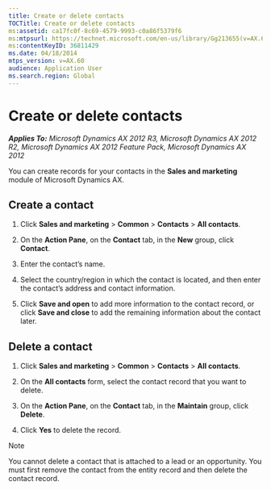 ```yaml
---
title: Create or delete contacts
TOCTitle: Create or delete contacts
ms:assetid: ca17fc0f-8c69-4579-9993-c0a86f5379f6
ms:mtpsurl: https://technet.microsoft.com/en-us/library/Gg213655(v=AX.60)
ms:contentKeyID: 36811429
ms.date: 04/18/2014
mtps_version: v=AX.60
audience: Application User
ms.search.region: Global
---
```


# Create or delete contacts 


_**Applies To:** Microsoft Dynamics AX 2012 R3, Microsoft Dynamics AX 2012 R2, Microsoft Dynamics AX 2012 Feature Pack, Microsoft Dynamics AX 2012_

You can create records for your contacts in the **Sales and marketing** module of Microsoft Dynamics AX.

## Create a contact

1.  Click **Sales and marketing** \> **Common** \> **Contacts** \> **All contacts**.

2.  On the **Action Pane**, on the **Contact** tab, in the **New** group, click **Contact**.

3.  Enter the contact’s name.

4.  Select the country/region in which the contact is located, and then enter the contact’s address and contact information.

5.  Click **Save and open** to add more information to the contact record, or click **Save and close** to add the remaining information about the contact later.

## Delete a contact

1.  Click **Sales and marketing** \> **Common** \> **Contacts** \> **All contacts**.

2.  On the **All contacts** form, select the contact record that you want to delete.

3.  On the **Action Pane**, on the **Contact** tab, in the **Maintain** group, click **Delete**.

4.  Click **Yes** to delete the record.


> [!NOTE]
> <P>You cannot delete a contact that is attached to a lead or an opportunity. You must first remove the contact from the entity record and then delete the contact record.</P>


  


